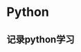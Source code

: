 <!--
 * @Author: your name
 * @Date: 2020-10-14 22:18:36
 * @LastEditTime: 2021-05-27 22:02:17
 * @LastEditors: your name
 * @Description: In User Settings Edit
 * @FilePath: /vuepress-starter/docs/other/Python/readme.md
-->
# Python

## 记录python学习
